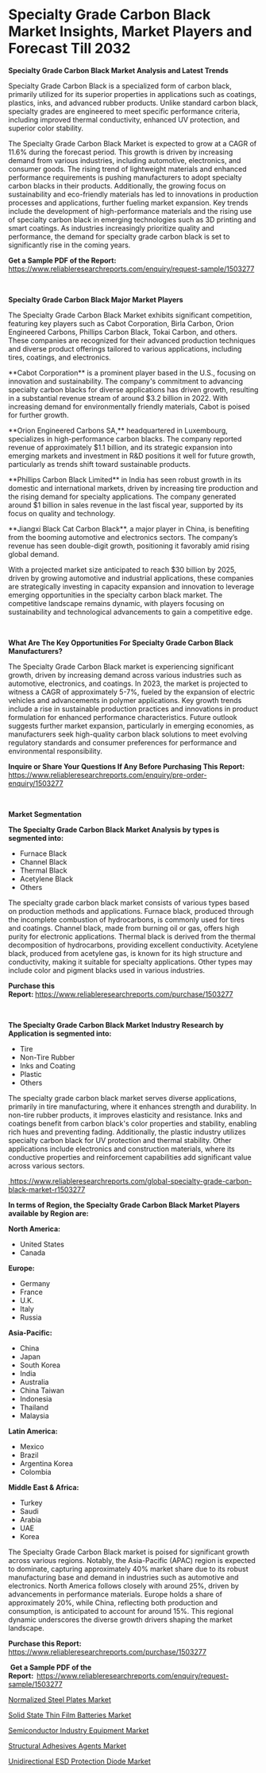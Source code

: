 <p><h1>Specialty Grade Carbon Black Market Insights, Market Players and Forecast Till 2032</h1></p><p><strong>Specialty Grade Carbon Black Market Analysis and Latest Trends</strong></p>
<p><p>Specialty Grade Carbon Black is a specialized form of carbon black, primarily utilized for its superior properties in applications such as coatings, plastics, inks, and advanced rubber products. Unlike standard carbon black, specialty grades are engineered to meet specific performance criteria, including improved thermal conductivity, enhanced UV protection, and superior color stability.</p><p>The Specialty Grade Carbon Black Market is expected to grow at a CAGR of 11.6% during the forecast period. This growth is driven by increasing demand from various industries, including automotive, electronics, and consumer goods. The rising trend of lightweight materials and enhanced performance requirements is pushing manufacturers to adopt specialty carbon blacks in their products. Additionally, the growing focus on sustainability and eco-friendly materials has led to innovations in production processes and applications, further fueling market expansion. Key trends include the development of high-performance materials and the rising use of specialty carbon black in emerging technologies such as 3D printing and smart coatings. As industries increasingly prioritize quality and performance, the demand for specialty grade carbon black is set to significantly rise in the coming years.</p></p>
<p><strong>Get a Sample PDF of the Report:&nbsp;</strong> <a href="https://www.reliableresearchreports.com/enquiry/request-sample/1503277?utm_campaign=13&utm_medium=2&utm_source=Github&utm_content=ia&utm_term=23032025&utm_id=specialty-grade-carbon-black">https://www.reliableresearchreports.com/enquiry/request-sample/1503277</a></p>
<p>&nbsp;</p>
<p><strong>Specialty Grade Carbon Black Major Market Players</strong></p>
<p><p>The Specialty Grade Carbon Black Market exhibits significant competition, featuring key players such as Cabot Corporation, Birla Carbon, Orion Engineered Carbons, Phillips Carbon Black, Tokai Carbon, and others. These companies are recognized for their advanced production techniques and diverse product offerings tailored to various applications, including tires, coatings, and electronics.</p><p>**Cabot Corporation** is a prominent player based in the U.S., focusing on innovation and sustainability. The company's commitment to advancing specialty carbon blacks for diverse applications has driven growth, resulting in a substantial revenue stream of around $3.2 billion in 2022. With increasing demand for environmentally friendly materials, Cabot is poised for further growth.</p><p>**Orion Engineered Carbons SA,** headquartered in Luxembourg, specializes in high-performance carbon blacks. The company reported revenue of approximately $1.1 billion, and its strategic expansion into emerging markets and investment in R&D positions it well for future growth, particularly as trends shift toward sustainable products.</p><p>**Phillips Carbon Black Limited** in India has seen robust growth in its domestic and international markets, driven by increasing tire production and the rising demand for specialty applications. The company generated around $1 billion in sales revenue in the last fiscal year, supported by its focus on quality and technology.</p><p>**Jiangxi Black Cat Carbon Black**, a major player in China, is benefiting from the booming automotive and electronics sectors. The company’s revenue has seen double-digit growth, positioning it favorably amid rising global demand.</p><p>With a projected market size anticipated to reach $30 billion by 2025, driven by growing automotive and industrial applications, these companies are strategically investing in capacity expansion and innovation to leverage emerging opportunities in the specialty carbon black market. The competitive landscape remains dynamic, with players focusing on sustainability and technological advancements to gain a competitive edge.</p></p>
<p>&nbsp;</p>
<p><strong>What Are The Key Opportunities For Specialty Grade Carbon Black Manufacturers?</strong></p>
<p><p>The Specialty Grade Carbon Black market is experiencing significant growth, driven by increasing demand across various industries such as automotive, electronics, and coatings. In 2023, the market is projected to witness a CAGR of approximately 5-7%, fueled by the expansion of electric vehicles and advancements in polymer applications. Key growth trends include a rise in sustainable production practices and innovations in product formulation for enhanced performance characteristics. Future outlook suggests further market expansion, particularly in emerging economies, as manufacturers seek high-quality carbon black solutions to meet evolving regulatory standards and consumer preferences for performance and environmental responsibility.</p></p>
<p><strong>Inquire or Share Your Questions If Any Before Purchasing This Report:</strong> <a href="https://www.reliableresearchreports.com/enquiry/pre-order-enquiry/1503277?utm_campaign=13&utm_medium=2&utm_source=Github&utm_content=ia&utm_term=23032025&utm_id=specialty-grade-carbon-black">https://www.reliableresearchreports.com/enquiry/pre-order-enquiry/1503277</a></p>
<p>&nbsp;</p>
<p><strong>Market Segmentation</strong></p>
<p><strong>The Specialty Grade Carbon Black Market Analysis by types is segmented into:</strong></p>
<p><ul><li>Furnace Black</li><li>Channel Black</li><li>Thermal Black</li><li>Acetylene Black</li><li>Others</li></ul></p>
<p><p>The specialty grade carbon black market consists of various types based on production methods and applications. Furnace black, produced through the incomplete combustion of hydrocarbons, is commonly used for tires and coatings. Channel black, made from burning oil or gas, offers high purity for electronic applications. Thermal black is derived from the thermal decomposition of hydrocarbons, providing excellent conductivity. Acetylene black, produced from acetylene gas, is known for its high structure and conductivity, making it suitable for specialty applications. Other types may include color and pigment blacks used in various industries.</p></p>
<p><strong>Purchase this Report:&nbsp;</strong><a href="https://www.reliableresearchreports.com/purchase/1503277?utm_campaign=13&utm_medium=2&utm_source=Github&utm_content=ia&utm_term=23032025&utm_id=specialty-grade-carbon-black">https://www.reliableresearchreports.com/purchase/1503277</a></p>
<p>&nbsp;</p>
<p><strong>The Specialty Grade Carbon Black Market Industry Research by Application is segmented into:</strong></p>
<p><ul><li>Tire</li><li>Non-Tire Rubber</li><li>Inks and Coating</li><li>Plastic</li><li>Others</li></ul></p>
<p><p>The specialty grade carbon black market serves diverse applications, primarily in tire manufacturing, where it enhances strength and durability. In non-tire rubber products, it improves elasticity and resistance. Inks and coatings benefit from carbon black's color properties and stability, enabling rich hues and preventing fading. Additionally, the plastic industry utilizes specialty carbon black for UV protection and thermal stability. Other applications include electronics and construction materials, where its conductive properties and reinforcement capabilities add significant value across various sectors.</p></p>
<p><a href="https://www.reliableresearchreports.com/global-specialty-grade-carbon-black-market-r1503277?utm_campaign=13&utm_medium=2&utm_source=Github&utm_content=ia&utm_term=23032025&utm_id=specialty-grade-carbon-black">&nbsp;https://www.reliableresearchreports.com/global-specialty-grade-carbon-black-market-r1503277</a></p>
<p><strong>In terms of Region, the Specialty Grade Carbon Black Market Players available by Region are:</strong></p>
<p>
    <p> <strong> North America: </strong>
        <ul>
            <li>United States</li>
            <li>Canada</li>
        </ul>
        </p> 
    <p> <strong> Europe: </strong>
        <ul>
            <li>Germany</li>
            <li>France</li>
            <li>U.K.</li>
            <li>Italy</li>
            <li>Russia</li>
        </ul>
        </p> 
    <p> <strong> Asia-Pacific: </strong>
        <ul>
            <li>China</li>
            <li>Japan</li>
            <li>South Korea</li>
            <li>India</li>
            <li>Australia</li>
            <li>China Taiwan</li>
            <li>Indonesia</li>
            <li>Thailand</li>
            <li>Malaysia</li>
        </ul>
        </p> 
    <p> <strong> Latin America: </strong>
        <ul>
            <li>Mexico</li>
            <li>Brazil</li>
            <li>Argentina Korea</li>
            <li>Colombia</li>
        </ul>
        </p> 
    <p> <strong> Middle East & Africa: </strong>
        <ul>
            <li>Turkey</li>
            <li>Saudi</li>
            <li>Arabia</li>
            <li>UAE</li>
            <li>Korea</li>
        </ul>
    </p>
    </p>
<p><p>The Specialty Grade Carbon Black market is poised for significant growth across various regions. Notably, the Asia-Pacific (APAC) region is expected to dominate, capturing approximately 40% market share due to its robust manufacturing base and demand in industries such as automotive and electronics. North America follows closely with around 25%, driven by advancements in performance materials. Europe holds a share of approximately 20%, while China, reflecting both production and consumption, is anticipated to account for around 15%. This regional dynamic underscores the diverse growth drivers shaping the market landscape.</p></p>
<p><strong>Purchase this Report: </strong><a href="https://www.reliableresearchreports.com/purchase/1503277?utm_campaign=13&utm_medium=2&utm_source=Github&utm_content=ia&utm_term=23032025&utm_id=specialty-grade-carbon-black">https://www.reliableresearchreports.com/purchase/1503277</a></p>
<p>&nbsp;<strong>Get a Sample PDF of the Report:&nbsp;&nbsp;</strong><a href="https://www.reliableresearchreports.com/enquiry/request-sample/1503277?utm_campaign=13&utm_medium=2&utm_source=Github&utm_content=ia&utm_term=23032025&utm_id=specialty-grade-carbon-black">https://www.reliableresearchreports.com/enquiry/request-sample/1503277</a></p>
<p><strong></strong></p>
<p><p><a href="https://github.com/gorbaicodaro/Market-Research-Report-List-1/blob/main/normalized-steel-plates-market.md?utm_campaign=13&utm_medium=2&utm_source=Github&utm_content=ia&utm_term=23032025&utm_id=specialty-grade-carbon-black">Normalized Steel Plates Market</a></p><p><a href="https://github.com/seemagarbeha/Market-Research-Report-List-1/blob/main/solid-state-thin-film-batteries-market.md?utm_campaign=13&utm_medium=2&utm_source=Github&utm_content=ia&utm_term=23032025&utm_id=specialty-grade-carbon-black">Solid State Thin Film Batteries Market</a></p><p><a href="https://github.com/mafeasavzal/Market-Research-Report-List-1/blob/main/semiconductor-industry-equipment-market.md?utm_campaign=13&utm_medium=2&utm_source=Github&utm_content=ia&utm_term=23032025&utm_id=specialty-grade-carbon-black">Semiconductor Industry Equipment Market</a></p><p><a href="https://github.com/sarialahipff/Market-Research-Report-List-1/blob/main/structural-adhesives-agents-market.md?utm_campaign=13&utm_medium=2&utm_source=Github&utm_content=ia&utm_term=23032025&utm_id=specialty-grade-carbon-black">Structural Adhesives Agents Market</a></p><p><a href="https://github.com/edderkoliso1/Market-Research-Report-List-1/blob/main/unidirectional-esd-protection-diode-market.md?utm_campaign=13&utm_medium=2&utm_source=Github&utm_content=ia&utm_term=23032025&utm_id=specialty-grade-carbon-black">Unidirectional ESD Protection Diode Market</a></p></p>